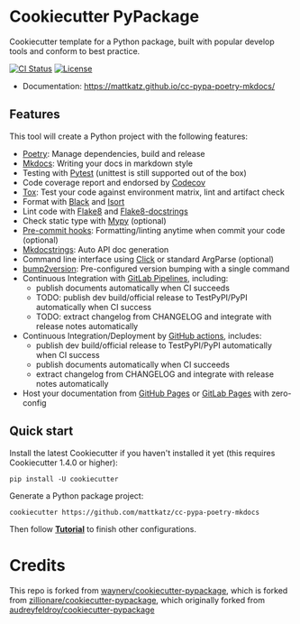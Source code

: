 # Cookiecutter PyPackage

Cookiecutter template for a Python package, built with popular develop tools and
conform to best practice.

[![CI Status](https://github.com/mattkatz/cc-pypa-poetry-mkdocs/actions/workflows/dev.yml/badge.svg)](https://github.com/mattkatz/cc-pypa-poetry-mkdocs/actions/workflows/dev.yml)
[![License](https://img.shields.io/pypi/l/ppw)](https://opensource.org/licenses/BSD-2-Clause)

* Documentation: <https://mattkatz.github.io/cc-pypa-poetry-mkdocs/>

## Features

This tool will create a Python project with the following features:

* [Poetry](https://python-poetry.org/): Manage dependencies, build and release
* [Mkdocs](https://www.mkdocs.org): Writing your docs in markdown style
* Testing with [Pytest](https://pytest.org) (unittest is still supported out of the box)
* Code coverage report and endorsed by [Codecov](https://codecov.io)
* [Tox](https://tox.readthedocs.io): Test your code against environment matrix, lint and artifact check
* Format with [Black](https://github.com/psf/black) and [Isort](https://github.com/PyCQA/isort)
* Lint code with [Flake8](https://flake8.pycqa.org) and [Flake8-docstrings](https://pypi.org/project/flake8-docstrings/)
* Check static type with [Mypy](http://mypy-lang.org/) (optional)
* [Pre-commit hooks](https://pre-commit.com/): Formatting/linting anytime when commit your code (optional)
* [Mkdocstrings](https://mkdocstrings.github.io/): Auto API doc generation
* Command line interface using [Click](https://click.palletsprojects.com/en/8.0.x/) or standard ArgParse (optional)
* [bump2version](https://github.com/c4urself/bump2version): Pre-configured version bumping with a single command
* Continuous Integration with [GitLab Pipelines](https://docs.gitlab.com/ee/ci/pipelines/), including:
    - publish documents automatically when CI succeeds
    - TODO: publish dev build/official release to TestPyPI/PyPI automatically when CI success
    - TODO: extract changelog from CHANGELOG and integrate with release notes automatically
* Continuous Integration/Deployment by [GitHub actions](https://github.com/features/actions), includes:
    - publish dev build/official release to TestPyPI/PyPI automatically when CI success
    - publish documents automatically when CI succeeds
    - extract changelog from CHANGELOG and integrate with release notes automatically
* Host your documentation from [GitHub Pages](https://pages.github.com) or [GitLab Pages](https://docs.gitlab.com/ee/user/project/pages/) with zero-config

## Quick start

Install the latest Cookiecutter if you haven't installed it yet (this requires Cookiecutter 1.4.0 or higher):

```
pip install -U cookiecutter
```

Generate a Python package project:

```
cookiecutter https://github.com/mattkatz/cc-pypa-poetry-mkdocs
```

Then follow **[Tutorial](docs/tutorial.md)** to finish other configurations.

# Credits
This repo is forked from [waynerv/cookiecutter-pypackage](https://github.com/waynerv/cookiecutter-pypackage), which 
is forked from [zillionare/cookiecutter-pypackage](https://github.com/zillionare/cookiecutter-pypackage/), which originally forked from [audreyfeldroy/cookiecutter-pypackage](https://github.com/audreyfeldroy/cookiecutter-pypackage)

